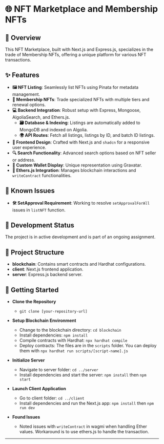 # 🌐 NFT Marketplace and Membership NFTs

## 📜 Overview
This NFT Marketplace, built with Next.js and Express.js, specializes in the trade of Membership NFTs, offering a unique platform for various NFT transactions.

## ✨ Features
- **🖼 NFT Listing**: Seamlessly list NFTs using Pinata for metadata management.
- **🏅 Membership NFTs**: Trade specialized NFTs with multiple tiers and renewal options.
- **💻 Backend Integration**: Robust setup with Express, Mongoose, AlgoliaSearch, and Ethers.js.
  - **🗃 Database & Indexing**: Listings are automatically added to MongoDB and indexed on Algolia.
  - **🌍 API Routes**: Fetch all listings, listings by ID, and batch ID listings.
- **🎨 Frontend Design**: Crafted with Next.js and `shadcn` for a responsive user experience.
- **🔍 Search Functionality**: Advanced search options based on NFT seller or address.
- **👤 Custom Wallet Display**: Unique representation using Gravatar.
- **🔗 Ethers.js Integration**: Manages blockchain interactions and `writeContract` functionalities.

## 🚧 Known Issues
- **🛠 SetApproval Requirement**: Working to resolve `setApprovalForAll` issues in `listNFT` function.

## 🚀 Development Status
The project is in active development and is part of an ongoing assignment.

## 📁 Project Structure
- **blockchain**: Contains smart contracts and Hardhat configurations.
- **client**: Next.js frontend application.
- **server**: Express.js backend server.

## 🚀 Getting Started

- **Clone the Repository**
  - `git clone [your-repository-url]`

- **Setup Blockchain Environment**
  - Change to the blockchain directory: `cd blockchain`
  - Install dependencies: `npm install`
  - Compile contracts with Hardhat: `npx hardhat compile`
  - Deploy contracts: The files are in the `scripts` folder. You can deploy them with `npx hardhat run scripts/[script-name].js`

- **Initialize Server**
  - Navigate to server folder: `cd ../server`
  - Install dependencies and start the server: `npm install` then `npm start`

- **Launch Client Application**
  - Go to client folder: `cd ../client`
  - Install dependencies and run the Next.js app: `npm install` then `npm run dev`
  
- **Found Issues**
  - Noted issues with `writeContract` in wagmi when handling Ether values. Workaround is to use ethers.js to handle the transaction.

---


